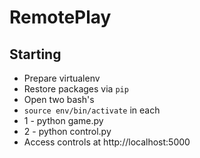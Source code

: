 # RemotePlay

## Starting

- Prepare virtualenv
- Restore packages via `pip`
- Open two bash's
- `source env/bin/activate` in each
- 1 - python game.py
- 2 - python control.py
- Access controls at http://localhost:5000
